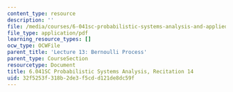 ```yaml
---
content_type: resource
description: ''
file: /media/courses/6-041sc-probabilistic-systems-analysis-and-applied-probability-fall-2013/32f5253f318b2de3f5cdd121de8dc59f_MIT6_041SCF13_rec14.pdf
file_type: application/pdf
learning_resource_types: []
ocw_type: OCWFile
parent_title: 'Lecture 13: Bernoulli Process'
parent_type: CourseSection
resourcetype: Document
title: 6.041SC Probabilistic Systems Analysis, Recitation 14
uid: 32f5253f-318b-2de3-f5cd-d121de8dc59f
---
```

